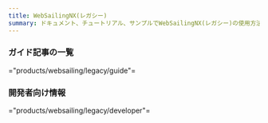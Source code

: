 ```yaml
---
title: WebSailingNX(レガシー)
summary: ドキュメント、チュートリアル、サンプルでWebSailingNX(レガシー)の使用方法について説明します。ユーザー、開発者、管理者向けの情報が含まれます。
---
```

### ガイド記事の一覧

="products/websailing/legacy/guide"=

### 開発者向け情報

="products/websailing/legacy/developer"=
